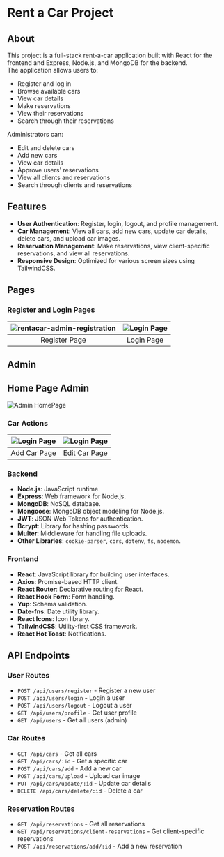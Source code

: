 # Rent a Car Project

## About

This project is a full-stack rent-a-car application built with React for the frontend and Express, Node.js, and MongoDB for the backend.</br>
The application allows users to:
- Register and log in
- Browse available cars
- View car details
- Make reservations
- View their reservations
- Search through their reservations

Administrators can:
- Edit and delete cars
- Add new cars
- View car details
- Approve users' reservations
- View all clients and reservations
- Search through clients and reservations

## Features

- **User Authentication**: Register, login, logout, and profile management.
- **Car Management**: View all cars, add new cars, update car details, delete cars, and upload car images.
- **Reservation Management**: Make reservations, view client-specific reservations, and view all reservations.
- **Responsive Design**: Optimized for various screen sizes using TailwindCSS.

## Pages

### Register and Login Pages

| ![rentacar-admin-registration](https://github.com/user-attachments/assets/4a594f4d-fcac-4c7a-8f83-d71251c147ce) | ![Login Page](https://github.com/user-attachments/assets/00ecb2a6-c885-4694-9fb6-f3ba0194a828) |
|:---:|:---:|
| Register Page | Login Page |

## Admin

## Home Page Admin

![Admin HomePage](https://github.com/user-attachments/assets/00ecb2a6-c885-4694-9fb6-f3ba0194a828)

### Car Actions

| ![Login Page](https://github.com/user-attachments/assets/00ecb2a6-c885-4694-9fb6-f3ba0194a828) | ![Login Page](https://github.com/user-attachments/assets/00ecb2a6-c885-4694-9fb6-f3ba0194a828) |
|:---:|:---:|
| Add Car Page | Edit Car Page |

### Backend

- **Node.js**: JavaScript runtime.
- **Express**: Web framework for Node.js.
- **MongoDB**: NoSQL database.
- **Mongoose**: MongoDB object modeling for Node.js.
- **JWT**: JSON Web Tokens for authentication.
- **Bcrypt**: Library for hashing passwords.
- **Multer**: Middleware for handling file uploads.
- **Other Libraries**: `cookie-parser`, `cors`, `dotenv`, `fs`, `nodemon`.

### Frontend

- **React**: JavaScript library for building user interfaces.
- **Axios**: Promise-based HTTP client.
- **React Router**: Declarative routing for React.
- **React Hook Form**: Form handling.
- **Yup**: Schema validation.
- **Date-fns**: Date utility library.
- **React Icons**: Icon library.
- **TailwindCSS**: Utility-first CSS framework.
- **React Hot Toast**: Notifications.

## API Endpoints

### User Routes

- `POST /api/users/register` - Register a new user
- `POST /api/users/login` - Login a user
- `POST /api/users/logout` - Logout a user
- `GET /api/users/profile` - Get user profile
- `GET /api/users` - Get all users (admin)

### Car Routes

- `GET /api/cars` - Get all cars
- `GET /api/cars/:id` - Get a specific car
- `POST /api/cars/add` - Add a new car
- `POST /api/cars/upload` - Upload car image
- `PUT /api/cars/update/:id` - Update car details
- `DELETE /api/cars/delete/:id` - Delete a car

### Reservation Routes

- `GET /api/reservations` - Get all reservations
- `GET /api/reservations/client-reservations` - Get client-specific reservations
- `POST /api/reservations/add/:id` - Add a new reservation
